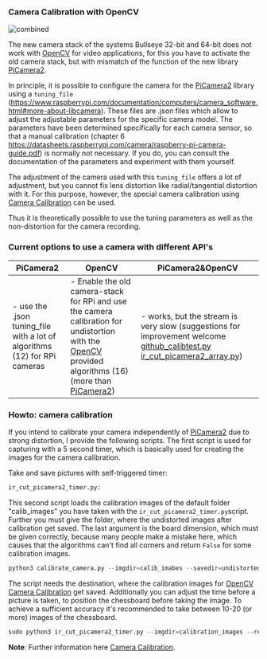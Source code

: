 ### Camera Calibration with OpenCV


![combined](https://github.com/Petros626/Camera-Calibration-with-PiCamera2-OpenCV/assets/62354721/6f1f7cef-93df-42df-b728-15e5cc0c9f66)


The new camera stack of the systems Bullseye 32-bit and 64-bit does not work with [OpenCV](https://github.com/opencv/opencv) for video applications, for this you have to activate the old camera stack, but with mismatch of the function of the new library [PiCamera2](https://github.com/raspberrypi/picamera2). 

In principle, it is possible to configure the camera for the [PiCamera2](https://github.com/raspberrypi/picamera2) library using a `tuning_file` (https://www.raspberrypi.com/documentation/computers/camera_software.html#more-about-libcamera). These files are .json files which allow to adjust the adjustable parameters for the specific camera model. The parameters have been determined specifically for each camera sensor, so that a manual calibration (chapter 6 https://datasheets.raspberrypi.com/camera/raspberry-pi-camera-guide.pdf) is normally not necessary. 
If you do, you can consult the documentation of the parameters and experiment with them yourself.

The adjustment of the camera used with this `tuning_file` offers a lot of adjustment, but you cannot fix lens distortion like radial/tangential distortion with it. For this purpose, however, the special camera calibration using [Camera Calibration](https://docs.opencv.org/4.x/dc/dbb/tutorial_py_calibration.html) can be used. 

Thus it is theoretically possible to use the tuning parameters as well as the non-distortion for the camera recording.

### Current options to use a camera with different API's

|    PiCamera2              |      OpenCV                   |   PiCamera2&OpenCV
|---------------------------|-------------------------------|-------------------|
| - use the .json tuning_file  with a lot of algorithms (12) for RPi cameras | - Enable the old camera-stack for RPi and use the camera calibration for undistortion with the [OpenCV](https://github.com/opencv/opencv) provided algorithms (16) (more than [PiCamera2](https://github.com/raspberrypi/picamera2)) | - works, but the stream is very slow (suggestions for improvement welcome [github_calibtest.py](https://github.com/Petros626/Camera-Calibration-with-PiCamera2-OpenCV/blob/main/github_calibtest.py) [ir_cut_picamera2_array.py](https://github.com/Petros626/Camera-Calibration-with-PiCamera2-OpenCV/blob/main/camera_calibration/ir_cut_picamera2_array.py)) |   


### Howto: camera calibration

If you intend to calibrate your camera independently of [PiCamera2](https://github.com/raspberrypi/picamera2) due to strong distortion, I provide the following scripts. The first script is used for capturing with a 5 second timer, which is basically used for creating the images for the camera calibration.

Take and save pictures with self-triggered timer:
```python
ir_cut_picamera2_timer.py: 
```

This second script loads the calibration images of the default folder "calib_images" you have taken with the `ir_cut_picamera2_timer.py`script. Further you must give the folder, where the undistorted images after calibration get saved. The last argument is the board dimension, which must be given correctly, because many people make a mistake here, which causes that the algorithms can't find all corners and return `False` for some calibration images. 

```python
python3 calibrate_camera.py --imgdir=calib_imabes --savedir=undistorted_images --board=9x6
```

The script needs the destination, where the calibration images for [OpenCV](https://github.com/opencv/opencv) [Camera Calibration](https://docs.opencv.org/4.x/dc/dbb/tutorial_py_calibration.html) get saved. Additionally you can adjust the time before a picture is taken, to position the chessboard before taking the image. To achieve a sufficient accuracy it's recommended to take between 10-20 (or more) images of the chessboard.

```python
sudo python3 ir_cut_picamera2_timer.py --imgdir=calibration_images --res=1920x1080 --time=5
```

__Note__: Further information here [Camera Calibration](https://docs.opencv.org/4.x/dc/dbb/tutorial_py_calibration.html).
